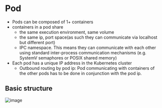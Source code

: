 # Pod
- Pods can be composed of 1+ containers
- containers in a pod share
  - the same execution environment, same volume
  - the same ip, port space(as such they can communicate via localhost but different port)
  - IPC namespace. This means they can communicate with each other using standard inter-process communication mechanisms (e.g. SystemV semaphores or POSIX shared memory)
- Each pod has a unique IP address in the Kubernetes cluster
  - Outbound routing by pod ip: Pod communicating with containers of the other pods has to be done in conjunction with the pod ip.


## Basic structure
![image](https://github.com/davidkhala/k8s/assets/7227589/aa14de3c-408d-4484-bb0b-f983353c5385)
